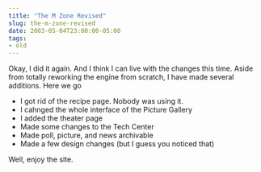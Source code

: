 ```yaml
---
title: "The M Zone Revised"
slug: the-m-zone-revised
date: 2003-05-04T23:00:00-05:00
tags:
- old
---
```

Okay, I did it again. And I think I can live with the changes this time. Aside from totally reworking the engine from scratch, I have made several additions. Here we go <br><ul><li>I got rid of the recipe page. Nobody was using it.<li> I cahnged the whole interface of the Picture Gallery<li> I added the theater page<li>Made some changes to the Tech Center<li>Made poll, picture, and news archivable<li>Made a few design changes (but I guess you noticed that)</ul>Well, enjoy the site.

